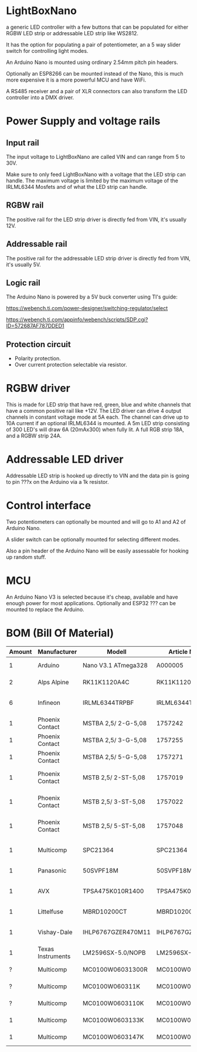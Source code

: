 # LightBoxNano
a generic LED controller with a few buttons that can be populated for either RGBW LED strip or addressable LED strip like WS2812.

It has the option for populating a pair of potentiometer, an a 5 way slider switch for controlling light modes.

An Arduino Nano is mounted using ordinary 2.54mm pitch pin headers.

Optionally an ESP8266 can be mounted instead of the Nano, this is much more expensive it is a more powerful MCU and have WiFi.

A RS485 receiver and a pair of XLR connectors can also transform the LED controller into a DMX driver.

# Power Supply and voltage rails
## Input rail
The input voltage to LightBoxNano are called VIN and can range from 5 to 30V.

Make sure to only feed LightBoxNano with a voltage that the LED strip can handle. The maximum voltage is limited by the maximum voltage of the IRLML6344 Mosfets and of what the LED strip can handle.

## RGBW rail
The positive rail for the LED strip driver is directly fed from VIN, it's usually 12V.

## Addressable rail
The positive rail for the addressable LED strip driver is directly fed from VIN, it's usually 5V.

## Logic rail
The Arduino Nano is powered by a 5V buck converter using TI's guide:

https://webench.ti.com/power-designer/switching-regulator/select

https://webench.ti.com/appinfo/webench/scripts/SDP.cgi?ID=572687AF787DDED1

## Protection circuit
* Polarity protection.
* Over current protection selectable via resistor.

# RGBW driver
This is made for LED strip that have red, green, blue and white channels that have a common positive rail like +12V.
The LED driver can drive 4 output channels in constant voltage mode at 5A each. The channel can drive up to 10A current if an optional IRLML6344 is mounted.
A 5m LED strip consisting of 300 LED's will draw 6A (20mAx300) when fully lit. A full RGB strip 18A, and a RGBW strip 24A.

# Addressable LED driver
Addressable LED strip is hooked up directly to VIN and the data pin is going to pin ???x on the Arduino via a 1k resistor.

# Control interface
Two potentiometers can optionally be mounted and will go to A1 and A2 of Arduino Nano.

A slider switch can be optionally mounted for selecting different modes.

Also a pin header of the Arduino Nano will be easily assessable for hooking up random stuff.

# MCU
An Arduino Nano V3 is selected because it's cheap, available and have enough power for most applications.
Optionally and ESP32 ??? can be mounted to replace the Arduino.

# BOM (Bill Of Material)
| Amount	| Manufacturer		| Modell				| Article Number		| Description				| URL																									|
| --------- | ----------------- | --------------------- | --------------------- | ------------------------- | ----------------------------------------------------------------------------------------------------- |
| 1			| Arduino			| Nano V3.1 ATmega328	| A000005				| Arduino Nano 3			| https://se.farnell.com/arduino-org/a000005/arduino-nano-utv-rd-kort/dp/1848691						|
| 2			| Alps Alpine		| RK11K1120A4C			| RK11K1120A4C			| 10k Log Pot				| https://se.farnell.com/alps/rk11k1120a4c/potentiometer-10-ka/dp/1191744								|
| 6			| Infineon			| IRLML6344TRPBF		| IRLML6344TRPBF		| N-Ch Mosfet 5A SOT-23		| https://se.farnell.com/infineon/irlml6344trpbf/mosfet-n-kan-30v-5a-sot23/dp/1857299RL					|
| 1			| Phoenix Contact	| MSTBA 2,5/ 2-G-5,08	| 1757242				| Connector Male 2 pin		| https://se.farnell.com/phoenix-contact/1757242/header-right-angle-5-08mm-2way/dp/3705171				|
| 1			| Phoenix Contact	| MSTBA 2,5/ 3-G-5,08	| 1757255				| Connector Male 3 pin		| https://se.farnell.com/phoenix-contact/1757255/connector-header-tht-ra-5-08mm/dp/3705183				|
| 1			| Phoenix Contact	| MSTBA 2,5/ 5-G-5,08	| 1757271				| Connector Male 5 pin		| https://se.farnell.com/phoenix-contact/1757271/header-right-angle-5-08mm-5way/dp/3705201				|
| 1			| Phoenix Contact	| MSTB 2,5/ 2-ST-5,08	| 1757019				| Connector Female 2 pin	| https://se.farnell.com/phoenix-contact/1757019/terminal-block-pluggable-2pos/dp/3705353				|
| 1			| Phoenix Contact	| MSTB 2,5/ 3-ST-5,08	| 1757022				| Connector Female 3 pin	| https://se.farnell.com/phoenix-contact/mstb2-5-3-st-5-08/terminal-block-pluggable-3pos/dp/3705365		|
| 1			| Phoenix Contact	| MSTB 2,5/ 5-ST-5,08	| 1757048				| Connector Female 5 pin	| https://se.farnell.com/phoenix-contact/1757048/terminal-block-pluggable-5pos/dp/3705389				|
| 1			| Multicomp			| SPC21364				| SPC21364				| Barrel Jack Switch 5A 2mm	| https://se.farnell.com/multicomp/spc21364/connector-power/dp/1654842									|
| 1			| Panasonic			| 50SVPF18M				| 50SVPF18M				| Cap 18µF 50V 35mΩ			| https://se.farnell.com/panasonic/50svpf18m/cap-18-f-50v-20-radial/dp/2354813							|
| 1			| AVX				| TPSA475K010R1400		| TPSA475K010R1400		| Cap 4.7µF 10V 1.4Ω 1206	| https://se.farnell.com/avx/tpsa475k010r1400/cap-4-7-f-10v-10-1206-smd/dp/1135104						|
| 1			| Littelfuse		| MBRD10200CT			| MBRD10200CT			| Schottky 200V 10A			| https://se.farnell.com/littelfuse/mbrd10200ct/schottky-rect-200v-10a-to-252/dp/2773825				|
| 1			| Vishay-Dale		| IHLP6767GZER470M11	| IHLP6767GZER470M11	| Inductor 47µH 42.7mΩ		| https://se.farnell.com/vishay/ihlp6767gzer470m11/inductor-47uh-8-6a-20/dp/1845598						|
| 1			| Texas Instruments	| LM2596SX-5.0/NOPB		| LM2596SX-5.0/NOPB		| Buck 5V 3A				| https://se.farnell.com/texas-instruments/lm2596sx-5-0-nopb/dc-dc-conv-buck-150khz-to-263/dp/2781829	|
| ?			| Multicomp			| MC0100W06031300R		| MC0100W06031300R		| 300R 0603					| https://se.farnell.com/multicomp/mc0100w06031300r/motst-tjockfilm-300r-1-0-063w/dp/2845860			|
| ?			| Multicomp			| MC0100W060311K		| MC0100W060311K		| 1k 0603					| https://se.farnell.com/multicomp/mc0100w060311k/motst-tjockfilm-1k-1-0-063w-0603/dp/2845750			|
| ?			| Multicomp			| MC0100W0603110K		| MC0100W0603110K		| 10k 0603					| https://se.farnell.com/multicomp/mc0100w0603110k/motst-tjockfilm-10k-1-0-063w-0603/dp/2845751			|
| 1			| Multicomp			| MC0100W0603133K		| MC0100W0603133K		| 33k 0603					| https://se.farnell.com/multicomp/mc0100w0603133k/motst-tjockfilm-33k-1-0-063w-0603/dp/2845872			|
| 1			| Multicomp			| MC0100W0603147K		| MC0100W0603147K		| 47k 0603					| https://se.farnell.com/multicomp/mc0100w0603147k/motst-tjockfilm-47k-1-0-063w-0603/dp/2845909			|
